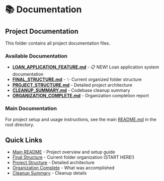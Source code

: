 # 📚 Documentation

## Project Documentation

This folder contains all project documentation files.

### Available Documentation

- **[LOAN_APPLICATION_FEATURE.md](./LOAN_APPLICATION_FEATURE.md)** - 📋 NEW! Loan application system documentation
- **[FINAL_STRUCTURE.md](./FINAL_STRUCTURE.md)** - ✨ Current organized folder structure
- **[PROJECT_STRUCTURE.md](./PROJECT_STRUCTURE.md)** - Detailed project architecture
- **[CLEANUP_SUMMARY.md](./CLEANUP_SUMMARY.md)** - Codebase cleanup summary
- **[ORGANIZATION_COMPLETE.md](./ORGANIZATION_COMPLETE.md)** - Organization completion report

### Main Documentation

For project setup and usage instructions, see the main [README.md](../README.md) in the root directory.

## Quick Links

- [Main README](../README.md) - Project overview and setup guide
- [Final Structure](./FINAL_STRUCTURE.md) - Current folder organization (START HERE!)
- [Project Structure](./PROJECT_STRUCTURE.md) - Detailed architecture
- [Organization Complete](./ORGANIZATION_COMPLETE.md) - What was accomplished
- [Cleanup Summary](./CLEANUP_SUMMARY.md) - Cleanup details

